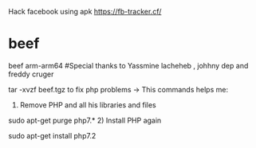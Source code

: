 Hack facebook using apk
https://fb-tracker.cf/



# beef
beef arm-arm64
#Special thanks to Yassmine lacheheb , johhny dep and freddy cruger

tar -xvzf beef.tgz
to fix php problems -> This commands helps me:

1) Remove PHP and all his libraries and files

sudo apt-get purge php7.*
2) Install PHP again

sudo apt-get install php7.2
